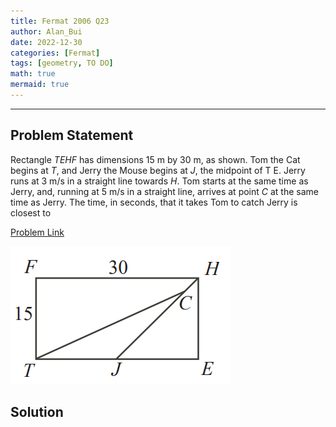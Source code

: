 ```yaml
---
title: Fermat 2006 Q23    
author: Alan_Bui    
date: 2022-12-30
categories: [Fermat]
tags: [geometry, TO DO]
math: true    
mermaid: true  
---
```


---
## Problem Statement

Rectangle $TEHF$ has dimensions 15 m by 30 m, as shown. Tom the Cat begins at $T$, and Jerry the Mouse begins at $J$, the midpoint of T E. Jerry runs at 3 m/s in a
straight line towards $H$. Tom starts at the same time as Jerry, and, running at 5 m/s in a straight line, arrives at point $C$ at the same time as Jerry. The time, in seconds, that it takes Tom to catch Jerry is closest to

[Problem Link](https://cemc.uwaterloo.ca/contests/past_contests/2006/2006FermatContest.pdf)

![Problem Diagram](/assets/diagrams/fermat2006q23.png)

## Solution

